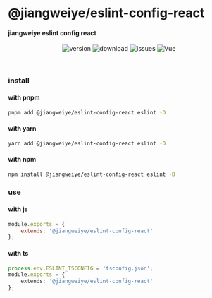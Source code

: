 # @jiangweiye/eslint-config-react

#### jiangweiye eslint config react

<p align="center">
  <img src="https://img.shields.io/npm/v/@jiangweiye/eslint-config-react" alt='version'>
  <img src="https://img.shields.io/npm/dy/@jiangweiye/eslint-config-react" alt='download'>
  <img src="https://img.shields.io/github/issues/jwyGithub/eslint-config" alt='issues'>
  <img src="https://img.shields.io/github/license/jwyGithub/eslint-config" alt='Vue'>
</p>
<br />

### install

#### with pnpm

```sh
pnpm add @jiangweiye/eslint-config-react eslint -D
```

#### with yarn

```sh
yarn add @jiangweiye/eslint-config-react eslint -D
```

#### with npm

```sh
npm install @jiangweiye/eslint-config-react eslint -D
```

### use

#### with js

```js
module.exports = {
    extends: '@jiangweiye/eslint-config-react'
};
```

#### with ts

```typescript
process.env.ESLINT_TSCONFIG = 'tsconfig.json';
module.exports = {
    extends: '@jiangweiye/eslint-config-react'
};
```

